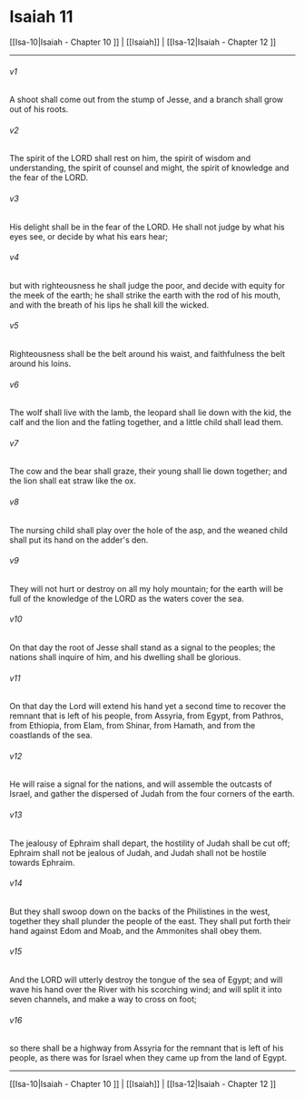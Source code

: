 # Isaiah 11

[[Isa-10|Isaiah - Chapter 10 ]] | [[Isaiah]] | [[Isa-12|Isaiah - Chapter 12 ]]
***

###### v1
A shoot shall come out from the stump of Jesse, and a branch shall grow out of his roots.
###### v2
The spirit of the LORD shall rest on him, the spirit of wisdom and understanding, the spirit of counsel and might, the spirit of knowledge and the fear of the LORD.
###### v3
His delight shall be in the fear of the LORD. He shall not judge by what his eyes see, or decide by what his ears hear;
###### v4
but with righteousness he shall judge the poor, and decide with equity for the meek of the earth; he shall strike the earth with the rod of his mouth, and with the breath of his lips he shall kill the wicked.
###### v5
Righteousness shall be the belt around his waist, and faithfulness the belt around his loins.
###### v6
The wolf shall live with the lamb, the leopard shall lie down with the kid, the calf and the lion and the fatling together, and a little child shall lead them.
###### v7
The cow and the bear shall graze, their young shall lie down together; and the lion shall eat straw like the ox.
###### v8
The nursing child shall play over the hole of the asp, and the weaned child shall put its hand on the adder's den.
###### v9
They will not hurt or destroy on all my holy mountain; for the earth will be full of the knowledge of the LORD as the waters cover the sea.
###### v10
On that day the root of Jesse shall stand as a signal to the peoples; the nations shall inquire of him, and his dwelling shall be glorious.
###### v11
On that day the Lord will extend his hand yet a second time to recover the remnant that is left of his people, from Assyria, from Egypt, from Pathros, from Ethiopia, from Elam, from Shinar, from Hamath, and from the coastlands of the sea.
###### v12
He will raise a signal for the nations, and will assemble the outcasts of Israel, and gather the dispersed of Judah from the four corners of the earth.
###### v13
The jealousy of Ephraim shall depart, the hostility of Judah shall be cut off; Ephraim shall not be jealous of Judah, and Judah shall not be hostile towards Ephraim.
###### v14
But they shall swoop down on the backs of the Philistines in the west, together they shall plunder the people of the east. They shall put forth their hand against Edom and Moab, and the Ammonites shall obey them.
###### v15
And the LORD will utterly destroy the tongue of the sea of Egypt; and will wave his hand over the River with his scorching wind; and will split it into seven channels, and make a way to cross on foot;
###### v16
so there shall be a highway from Assyria for the remnant that is left of his people, as there was for Israel when they came up from the land of Egypt.

***

[[Isa-10|Isaiah - Chapter 10 ]] | [[Isaiah]] | [[Isa-12|Isaiah - Chapter 12 ]]
